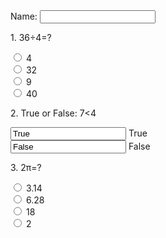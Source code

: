 <form>
    Name:  <input type="text">
</form>

<!--Start of quiz-->

<form>
 <p>1.     36&divide;4=? </p>
    <input type="radio" name="1." value="4">
    4<br/>
    <input type="radio" name="1." value="32">
    32<br/>
    <input type="radio" name="1." value="9">
    9<br/>
    <input type="radio" name="1." value="40">
    40
</form>

<form>
  <p>2.     True or False: 7&lt;4</p>
    <input tyoe="radio" name="2." value="True">
  True<br/>
  <input tyoe="radio" name="2." value="False">
  False<br/>
</form>

<form>
    <p>3.  2&pi;=?</p>
    <input type="radio" name="3." value="3.14">
    3.14<br/>
    <input type="radio" name="3." value="6.28">
    6.28<br/>
    <input type="radio" name="3." value="18">
    18<br/>
    <input type="radio" name="3." value="2">
    2
</form>
